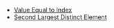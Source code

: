 - [Value Equal to Index](https://github.com/shamnad-sherief/java-challenge/blob/main/src/excercise/array/ValueEqualToIndex.java)
- [Second Largest Distinct Element](https://github.com/shamnad-sherief/java-challenge/blob/main/src/excercise/array/SecondLargestDistinctElement.java)

